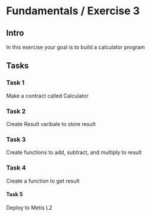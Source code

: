 # Fundamentals / Exercise 3

## Intro
In this exercise your goal is to build a calculator program

## Tasks

### Task 1
Make a contract called Calculator

### Task 2
Create Result varibale to store result

### Task 3
Create functions to add, subtract, and multiply to result

### Task 4
Create a function to get result

#### Task 5
Deploy to Metis L2
